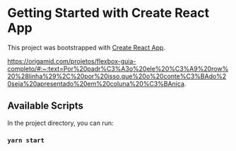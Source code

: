 # Getting Started with Create React App

This project was bootstrapped with [Create React App](https://github.com/facebook/create-react-app).

https://origamid.com/projetos/flexbox-guia-completo/#:~:text=Por%20padr%C3%A3o%20ele%20%C3%A9%20row%20%28linha%29%2C%20por%20isso,que%20o%20conte%C3%BAdo%20seja%20apresentado%20em%20coluna%20%C3%BAnica.

## Available Scripts

In the project directory, you can run:

### `yarn start`
